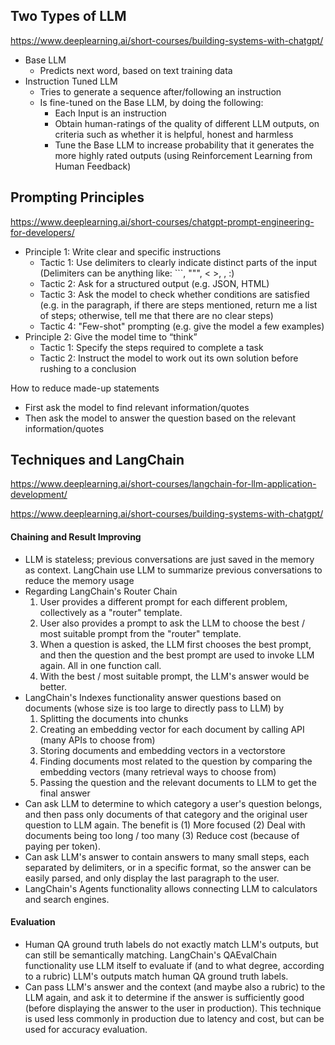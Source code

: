 ## Two Types of LLM

https://www.deeplearning.ai/short-courses/building-systems-with-chatgpt/

- Base LLM
    - Predicts next word, based on text training data
- Instruction Tuned LLM
    - Tries to generate a sequence after/following an instruction
    - Is fine-tuned on the Base LLM, by doing the following:
        - Each Input is an instruction
        - Obtain human-ratings of the quality of different LLM outputs, on criteria such as whether it is helpful, honest and harmless
        - Tune the Base LLM to increase probability that it generates the more highly rated outputs (using Reinforcement Learning from Human Feedback)

## Prompting Principles

https://www.deeplearning.ai/short-courses/chatgpt-prompt-engineering-for-developers/

- Principle 1: Write clear and specific instructions
    - Tactic 1: Use delimiters to clearly indicate distinct parts of the input (Delimiters can be anything like: ```, """, < >, <tag> </tag>, :)
    - Tactic 2: Ask for a structured output (e.g. JSON, HTML)
    - Tactic 3: Ask the model to check whether conditions are satisfied (e.g. in the paragraph, if there are steps mentioned, return me a list of steps; otherwise, tell me that there are no clear steps)
    - Tactic 4: "Few-shot" prompting (e.g. give the model a few examples)
- Principle 2: Give the model time to “think”
    - Tactic 1: Specify the steps required to complete a task
    - Tactic 2: Instruct the model to work out its own solution before rushing to a conclusion

How to reduce made-up statements
- First ask the model to find relevant information/quotes
- Then ask the model to answer the question based on the relevant information/quotes

## Techniques and LangChain

https://www.deeplearning.ai/short-courses/langchain-for-llm-application-development/

https://www.deeplearning.ai/short-courses/building-systems-with-chatgpt/

#### Chaining and Result Improving

- LLM is stateless; previous conversations are just saved in the memory as context. LangChain use LLM to summarize previous conversations to reduce the memory usage
- Regarding LangChain's Router Chain
    1. User provides a different prompt for each different problem, collectively as a "router" template.
    2. User also provides a prompt to ask the LLM to choose the best / most suitable prompt from the "router" template.
    3. When a question is asked, the LLM first chooses the best prompt, and then the question and the best prompt are used to invoke LLM again. All in one function call.
    4. With the best / most suitable prompt, the LLM's answer would be better.
- LangChain's Indexes functionality answer questions based on documents (whose size is too large to directly pass to LLM) by
    1. Splitting the documents into chunks
    2. Creating an embedding vector for each document by calling API (many APIs to choose from)
    3. Storing documents and embedding vectors in a vectorstore
    4. Finding documents most related to the question by comparing the embedding vectors (many retrieval ways to choose from)
    5. Passing the question and the relevant documents to LLM to get the final answer
- Can ask LLM to determine to which category a user's question belongs, and then pass only documents of that category and the original user question to LLM again. The benefit is (1) More focused (2) Deal with documents being too long / too many (3) Reduce cost (because of paying per token).
- Can ask LLM's answer to contain answers to many small steps, each separated by delimiters, or in a specific format, so the answer can be easily parsed, and only display the last paragraph to the user.
- LangChain's Agents functionality allows connecting LLM to calculators and search engines.

#### Evaluation

- Human QA ground truth labels do not exactly match LLM's outputs, but can still be semantically matching. LangChain's QAEvalChain functionality use LLM itself to evaluate if (and to what degree, according to a rubric) LLM's outputs match human QA ground truth labels.
- Can pass LLM's answer and the context (and maybe also a rubric) to the LLM again, and ask it to determine if the answer is sufficiently good (before displaying the answer to the user in production). This technique is used less commonly in production due to latency and cost, but can be used for accuracy evaluation.


